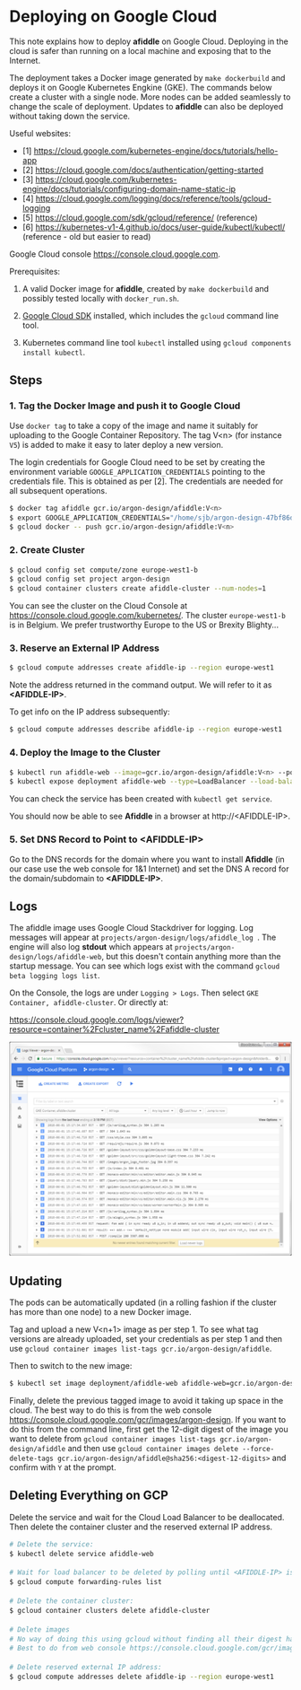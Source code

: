 Deploying on Google Cloud
=========================

This note explains how to deploy **afiddle** on Google Cloud. Deploying in the cloud is safer than running on a local machine and exposing that to the Internet.

The deployment takes a Docker image generated by `make dockerbuild` and deploys it on Google Kubernetes Engkine (GKE). The commands below create a cluster with a single node. More nodes can be added seamlessly to change the scale of deployment. Updates to **afiddle** can also be deployed without taking down the service.

Useful websites:

* [1] https://cloud.google.com/kubernetes-engine/docs/tutorials/hello-app
* [2] https://cloud.google.com/docs/authentication/getting-started
* [3] https://cloud.google.com/kubernetes-engine/docs/tutorials/configuring-domain-name-static-ip
* [4] https://cloud.google.com/logging/docs/reference/tools/gcloud-logging
* [5] https://cloud.google.com/sdk/gcloud/reference/ (reference)
* [6] https://kubernetes-v1-4.github.io/docs/user-guide/kubectl/kubectl/ (reference - old but easier to read)

Google Cloud console https://console.cloud.google.com. 

Prerequisites:

1. A valid Docker image for **afiddle**, created by `make dockerbuild` and possibly tested locally with `docker_run.sh`.

2. [Google Cloud SDK](https://cloud.google.com/sdk/docs/quickstarts) installed, which includes the `gcloud` command line tool.

3. Kubernetes command line tool `kubectl` installed using `gcloud components install kubectl`.


Steps
-----

### 1. Tag the Docker Image and push it to Google Cloud

Use `docker tag` to take a copy of the image and name it suitably for uploading to the Google Container Repository. The tag V\<n\> (for instance `V5`) is added to make it easy to later deploy a new version.

The login credentials for Google Cloud need to be set by creating the environment variable `GOOGLE_APPLICATION_CREDENTIALS` pointing to the credentials file. This is obtained as per [2]. The credentials are needed for all subsequent operations.

```bash
$ docker tag afiddle gcr.io/argon-design/afiddle:V<n>
$ export GOOGLE_APPLICATION_CREDENTIALS="/home/sjb/argon-design-47bf86d99dfe.json"
$ gcloud docker -- push gcr.io/argon-design/afiddle:V<n>
```

### 2. Create Cluster

```bash
$ gcloud config set compute/zone europe-west1-b
$ gcloud config set project argon-design
$ gcloud container clusters create afiddle-cluster --num-nodes=1
```

You can see the cluster on the Cloud Console at https://console.cloud.google.com/kubernetes/. The cluster `europe-west1-b` is in Belgium. We prefer trustworthy Europe to the US or Brexity Blighty...

### 3. Reserve an External IP Address

```bash
$ gcloud compute addresses create afiddle-ip --region europe-west1
```

Note the address returned in the command output. We will refer to it as **\<AFIDDLE-IP\>**.

To get info on the IP address subsequently:

```bash
$ gcloud compute addresses describe afiddle-ip --region europe-west1
```

### 4. Deploy the Image to the Cluster

```bash
$ kubectl run afiddle-web --image=gcr.io/argon-design/afiddle:V<n> --port 80
$ kubectl expose deployment afiddle-web --type=LoadBalancer --load-balancer-ip <AFIDDLE-IP> --port 80 --target-port 80
```

You can check the service has been created with `kubectl get service`.

You should now be able to see **Afiddle** in a browser at http://\<AFIDDLE-IP\>.

### 5. Set DNS Record to Point to **\<AFIDDLE-IP\>**

Go to the DNS records for the domain where you want to install **Afiddle** (in our case use the web console for 1&1 Internet) and set the DNS A record for the domain/subdomain to **\<AFIDDLE-IP\>**.


Logs
----

The afiddle image uses Google Cloud Stackdriver for logging. Log messages will appear at `projects/argon-design/logs/afiddle_log
`. The engine will also log **stdout** which appears at `projects/argon-design/logs/afiddle-web`, but this doesn\'t contain anything more than the startup message. You can see which logs exist with the command `gcloud beta logging logs list`.

On the Console, the logs are under `Logging > Logs`. Then select `GKE Container, afiddle-cluster`. Or directly at:

https://console.cloud.google.com/logs/viewer?resource=container%2Fcluster_name%2Fafiddle-cluster

![Screenshot of Log in Console](screenshot_log.png)


Updating
--------

The pods can be automatically updated (in a rolling fashion if the cluster has more than one node) to a new Docker image.

Tag and upload a new V<n+1> image as per step 1. To see what tag versions are already uploaded, set your credentials as per step 1 and then use `gcloud container images list-tags gcr.io/argon-design/afiddle`.

Then to switch to the new image:

```bash
$ kubectl set image deployment/afiddle-web afiddle-web=gcr.io/argon-design/afiddle:V<n+1>
```

Finally, delete the previous tagged image to avoid it taking up space in the cloud. The best way to do this is from the web console https://console.cloud.google.com/gcr/images/argon-design. If you want to do this from the command line, first get the 12-digit digest of the image you want to delete from `gcloud container images list-tags gcr.io/argon-design/afiddle` and then use `gcloud container images delete --force-delete-tags gcr.io/argon-design/afiddle@sha256:<digest-12-digits>` and confirm with `Y` at the prompt.


Deleting Everything on GCP
--------------------------

Delete the service and wait for the Cloud Load Balancer to be deallocated. Then delete the container cluster and the reserved external IP address.

```bash
# Delete the service:
$ kubectl delete service afiddle-web

# Wait for load balancer to be deleted by polling until <AFIDDLE-IP> is no longer mentioned in:
$ gcloud compute forwarding-rules list

# Delete the container cluster:
$ gcloud container clusters delete afiddle-cluster

# Delete images
# No way of doing this using gcloud without finding all their digest hashes
# Best to do from web console https://console.cloud.google.com/gcr/images/argon-design

# Delete reserved external IP address:
$ gcloud compute addresses delete afiddle-ip --region europe-west1
```
